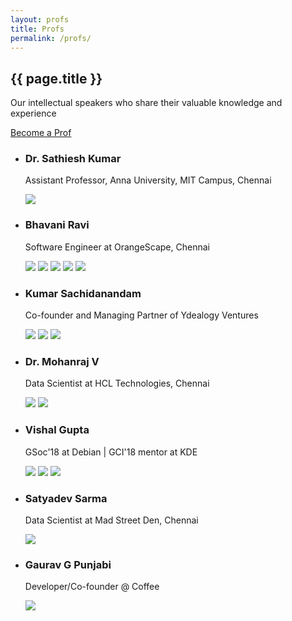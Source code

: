 ```yaml
---
layout: profs
title: Profs
permalink: /profs/
---
```


<article class="post">
	<div class="post-header">
		<h1>{{ page.title }}</h1>
		<p class="page_description">Our intellectual speakers who share their valuable knowledge and experience</p>
		<a href="https://docs.google.com/forms/d/e/1FAIpQLSfueQnshUQrvrWkIF-YzBFKkPWutbgWsa7dodaz77zvOUJXtQ/viewform" target="_blank" class="btn_catcher">Become a Prof</a>
	</div>
	<div class="speakers_entry">
		<div class="blog-category-box">
			<div class="category-box">
				<ul>
					<li>
						<div class='speakers_box'>
							<div class="speakers_circle" style="background-image: url('https://drive.google.com/uc?id=1Wn9oVb5iVtyCqphZBCN4Ou6-Gr04IOaa')"></div>
							<div class="post-box">
								<h3>Dr. Sathiesh Kumar</h3>
								<p>Assistant Professor, Anna University, MIT Campus, Chennai</p>
								<div class="speaker_social">
									<a href="https://www.sathieshkumar.com/" target="_blank"><img src="/images/icons/web.png"></a>
								</div>
							</div>
						</div>
					</li>
					<li>
						<div class='speakers_box'>
							<div class="speakers_circle" style="background-image: url('https://drive.google.com/uc?id=1ay9A2koA4ToEkq37hAyp6Eb2nsi1H38h')"></div>
							<div class="post-box">
								<h3>Bhavani Ravi</h3>
								<p>Software Engineer at OrangeScape, Chennai</p>
								<div class="speaker_social">
									<a href="http://bhavaniravi.com/" target="_blank"><img src="/images/icons/web.png"></a>
									<a href="https://github.com/bhavaniravi" target="_blank"><img src="/images/icons/github.png"></a>
									<a href="https://medium.com/@bhavaniravi" target="_blank"><img src="/images/icons/medium.png"></a>
									<a href="https://twitter.com/geeky_bhavani" target="_blank"><img src="/images/icons/twitter.png"></a>
									<a href="https://www.linkedin.com/in/bhavanir/" target="_blank"><img src="/images/icons/linkedin.png"></a>
								</div>
							</div>
						</div>
					</li>
					<li>
						<div class='speakers_box'>
							<div class="speakers_circle" style="background-image: url('https://drive.google.com/uc?id=18lBah4TkPijnN83_uuaxt0ZoCtT_-n4r')"></div>
							<div class="post-box">
								<h3>Kumar Sachidanandam</h3>
								<p>Co-founder and Managing Partner of Ydealogy Ventures</p>
								<div class="speaker_social">
									<a href="https://ydealogy.com/" target="_blank"><img src="/images/icons/web.png"></a>
									<a href="https://twitter.com/KumarSachi" target="_blank"><img src="/images/icons/twitter.png"></a>
									<a href="https://www.linkedin.com/in/kumarsachi/" target="_blank"><img src="/images/icons/linkedin.png"></a>
								</div>
							</div>
						</div>
					</li>
					<li>
						<div class='speakers_box'>
							<div class="speakers_circle" style="background-image: url('https://drive.google.com/uc?id=1K3hQ_si8o5SrjE2I8SSmX8otVwDwmyS4')"></div>
							<div class="post-box">
								<h3>Dr. Mohanraj V</h3>
								<p>Data Scientist at HCL Technologies, Chennai</p>
								<div class="speaker_social">
									<a href="https://www.linkedin.com/in/drmohanrajphd/" target="_blank"><img src="/images/icons/linkedin.png"></a>
									<a href="https://twitter.com/mohanrajphd" target="_blank"><img src="/images/icons/twitter.png"></a>
								</div>
							</div>
						</div>
					</li>
					<li>
						<div class='speakers_box'>
							<div class="speakers_circle" style="background-image: url('https://drive.google.com/uc?id=13b2IBU3-uWVBKJHrQcyoSNdJOayJllG1')"></div>
							<div class="post-box">
								<h3>Vishal Gupta</h3>
								<p>GSoc'18 at Debian | GCI'18 mentor at KDE</p>
								<div class="speaker_social">
									<a href="http://vishalgupta.me/projects/" target="_blank"><img src="/images/icons/web.png"></a>
									<a href="https://github.com/py-ranoid" target="_blank"><img src="/images/icons/github.png"></a>
									<a href="https://www.linkedin.com/in/vishalg8897/" target="_blank"><img src="/images/icons/linkedin.png"></a>
								</div>
							</div>
						</div>
					</li>
					<li>
						<div class='speakers_box'>
							<div class="speakers_circle" style="background-image: url('https://drive.google.com/uc?id=1tsDPo_rFHTYAG0GWe4rmUPHuKX7XNdIv')"></div>
							<div class="post-box">
								<h3>Satyadev Sarma</h3>
								<p>Data Scientist at Mad Street Den, Chennai</p>
								<div class="speaker_social">
									<a href="https://www.linkedin.com/in/satyadev-sarma-689505102/" target="_blank"><img src="/images/icons/linkedin.png"></a>
								</div>
							</div>
						</div>
					</li>
					<li>
						<div class='speakers_box'>
							<div class="speakers_circle" style="background-image: url('https://drive.google.com/uc?id=1fJ-vT45hoPqZcnbAP-oBQLIIo9yC-w1O')"></div>
							<div class="post-box">
								<h3>Gaurav G Punjabi</h3>
								<p>Developer/Co-founder @ Coffee</p>
								<div class="speaker_social">
									<a href="https://www.linkedin.com/in/gaurav-g-punjabi/" target="_blank"><img src="/images/icons/linkedin.png"></a>
								</div>
							</div>
						</div>
					</li>
				</ul>
			</div>
		</div>
	</div>
</article>